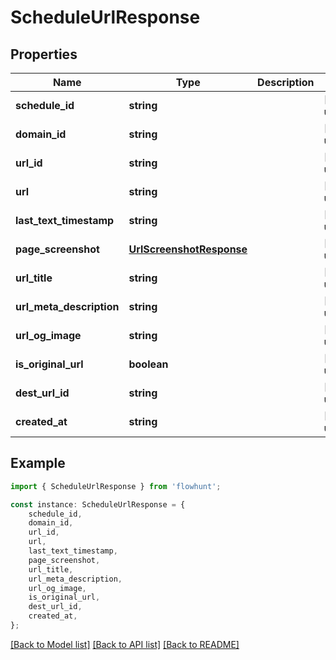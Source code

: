 # ScheduleUrlResponse


## Properties

Name | Type | Description | Notes
------------ | ------------- | ------------- | -------------
**schedule_id** | **string** |  | [default to undefined]
**domain_id** | **string** |  | [default to undefined]
**url_id** | **string** |  | [default to undefined]
**url** | **string** |  | [default to undefined]
**last_text_timestamp** | **string** |  | [default to undefined]
**page_screenshot** | [**UrlScreenshotResponse**](UrlScreenshotResponse.md) |  | [default to undefined]
**url_title** | **string** |  | [default to undefined]
**url_meta_description** | **string** |  | [default to undefined]
**url_og_image** | **string** |  | [default to undefined]
**is_original_url** | **boolean** |  | [default to undefined]
**dest_url_id** | **string** |  | [default to undefined]
**created_at** | **string** |  | [default to undefined]

## Example

```typescript
import { ScheduleUrlResponse } from 'flowhunt';

const instance: ScheduleUrlResponse = {
    schedule_id,
    domain_id,
    url_id,
    url,
    last_text_timestamp,
    page_screenshot,
    url_title,
    url_meta_description,
    url_og_image,
    is_original_url,
    dest_url_id,
    created_at,
};
```

[[Back to Model list]](../README.md#documentation-for-models) [[Back to API list]](../README.md#documentation-for-api-endpoints) [[Back to README]](../README.md)
